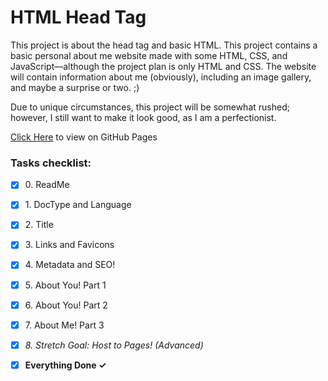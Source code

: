# HTML Head Tag

This project is about the head tag and basic HTML. This project contains a basic
personal about me website made with some HTML, CSS, and JavaScript—although the
project plan is only HTML and CSS. The website will contain information about me
(obviously), including an image gallery, and maybe a surprise or two. ;)

Due to unique circumstances, this project will be somewhat rushed; however, I still
want to make it look good, as I am a perfectionist.

[Click Here](https://zytronium.github.io/atlas-web-development/html_head/) to view on GitHub Pages

### Tasks checklist:
[//]: # ("‎" comes before every number because otherwise the numbers will be formatted like "i, ii, iii, iv, etc." instead of "1, 2, 3, 4, etc.")
- [X] ‎0. ReadMe
- [X] ‎1. DocType and Language
- [X] ‎2. Title
- [X] ‎3. Links and Favicons
- [X] ‎4. Metadata and SEO!
- [X] ‎5. About You! Part 1
- [X] ‎6. About You! Part 2
- [X] ‎7. About Me! Part 3


- [X] _‎8. Stretch Goal: Host to Pages! (Advanced)_


- [X] **‎Everything Done ✓**